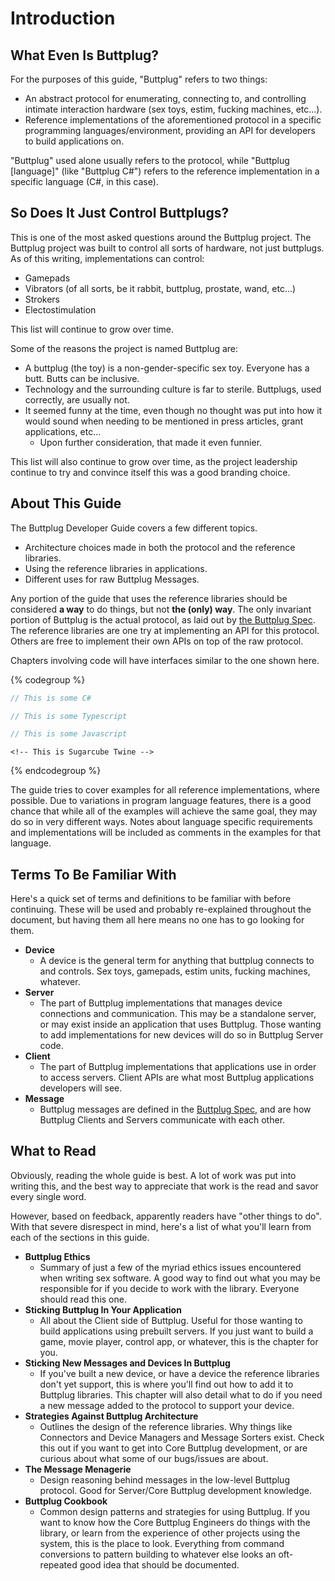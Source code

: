 # Introduction

## What Even Is Buttplug?

For the purposes of this guide, "Buttplug" refers to two things:

- An abstract protocol for enumerating, connecting to, and controlling intimate interaction hardware (sex toys, estim, fucking machines, etc...).
- Reference implementations of the aforementioned protocol in a specific programming languages/environment, providing an API for developers to build applications on.

"Buttplug" used alone usually refers to the protocol, while "Buttplug [language]" (like "Buttplug C#") refers to the reference implementation in a specific language (C#, in this case).

## So Does It Just Control Buttplugs?

This is one of the most asked questions around the Buttplug project. The Buttplug project was built to control all sorts of hardware, not just buttplugs. As of this writing, implementations can control:

- Gamepads
- Vibrators (of all sorts, be it rabbit, buttplug, prostate, wand, etc...)
- Strokers
- Electostimulation

This list will continue to grow over time. 

Some of the reasons the project is named Buttplug are:

- A buttplug (the toy) is a non-gender-specific sex toy. Everyone has a butt. Butts can be inclusive.
- Technology and the surrounding culture is far to sterile. Buttplugs, used correctly, are usually not.
- It seemed funny at the time, even though no thought was put into how it would sound when needing to be mentioned in press articles, grant applications, etc...
    - Upon further consideration, that made it even funnier.

This list will also continue to grow over time, as the project leadership continue to try and convince itself this was a good branding choice.

## About This Guide

The Buttplug Developer Guide covers a few different topics.

- Architecture choices made in both the protocol and the reference libraries.
- Using the reference libraries in applications.
- Different uses for raw Buttplug Messages.

Any portion of the guide that uses the reference libraries should be considered **a way** to do things, but not **the (only) way**. The only invariant portion of Buttplug is the actual protocol, as laid out by [the Buttplug Spec](https://buttplug-spec.docs.buttplug.io). The reference libraries are one try at implementing an API for this protocol. Others are free to implement their own APIs on top of the raw protocol.

Chapters involving code will have interfaces similar to the one shown here.

{% codegroup %}
```csharp
// This is some C#
```

```typescript
// This is some Typescript
```

```javascript
// This is some Javascript
```

```html::twine
<!-- This is Sugarcube Twine -->
```
{% endcodegroup %}

The guide tries to cover examples for all reference implementations, where possible. Due to variations in program language features, there is a good chance that while all of the examples will achieve the same goal, they may do so in very different ways. Notes about language specific requirements and implementations will be included as comments in the examples for that language.

## Terms To Be Familiar With

Here's a quick set of terms and definitions to be familiar with before continuing. These will be used and probably re-explained throughout the document, but having them all here means no one has to go looking for them.

* **Device**
    * A device is the general term for anything that buttplug connects to and controls. Sex toys, gamepads, estim units, fucking machines, whatever.
* **Server** 
    * The part of Buttplug implementations that manages device connections and communication. This may be a standalone server, or may exist inside an application that uses Buttplug. Those wanting to add implementations for new devices will do so in Buttplug Server code.
* **Client**
    * The part of Buttplug implementations that applications use in order to access servers. Client APIs are what most Buttplug applications developers will see.
* **Message**
    * Buttplug messages are defined in the [Buttplug Spec](https://buttplug-spec.docs.buttplug.io), and are how Buttplug Clients and Servers communicate with each other.

## What to Read

Obviously, reading the whole guide is best. A lot of work was put into writing this, and the best way to appreciate that work is the read and savor every single word.

However, based on feedback, apparently readers have "other things to
do". With that severe disrespect in mind, here's a list of what you'll
learn from each of the sections in this guide.

* **Buttplug Ethics**
    * Summary of just a few of the myriad ethics issues encountered when writing sex software. A good way to find out what you may be responsible for if you decide to work with the library. Everyone should read this one.
* **Sticking Buttplug In Your Application**
    * All about the Client side of Buttplug. Useful for those wanting to build applications using prebuilt servers. If you just want to build a game, movie player, control app, or whatever, this is the chapter for you.
* **Sticking New Messages and Devices In Buttplug**
    * If you've built a new device, or have a device the reference libraries don't yet support, this is where you'll find out how to add it to Buttplug libraries. This chapter will also detail what to do if you need a new message added to the protocol to support your device.
* **Strategies Against Buttplug Architecture**
    * Outlines the design of the reference libraries. Why things like Connectors and Device Managers and Message Sorters exist. Check this out if you want to get into Core Buttplug development, or are curious about what some of our bugs/issues are about.
* **The Message Menagerie**
    * Design reasoning behind messages in the low-level Buttplug protocol. Good for Server/Core Buttplug development knowledge.
* **Buttplug Cookbook**
    * Common design patterns and strategies for using Buttplug. If you want to know how the Core Buttplug Engineers do things with the library, or learn from the experience of other projects using the system, this is the place to look. Everything from command conversions to pattern building to whatever else looks an oft-repeated good idea that should be documented.
